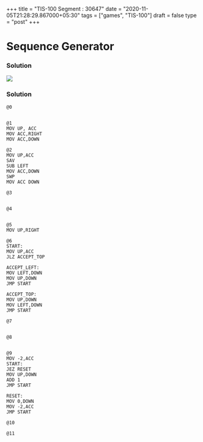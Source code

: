 +++
title = "TIS-100 Segment : 30647"
date = "2020-11-05T21:28:29.867000+05:30"
tags = ["games", "TIS-100"]
draft = false
type = "post"
+++

# Sequence Generator

### Solution

![](/images/games/tis-100/segment/30647/1.png)

### Solution

```
@0


@1
MOV UP, ACC
MOV ACC,RIGHT
MOV ACC,DOWN

@2
MOV UP,ACC
SAV
SUB LEFT
MOV ACC,DOWN
SWP
MOV ACC DOWN

@3


@4


@5
MOV UP,RIGHT

@6
START:
MOV UP,ACC
JLZ ACCEPT_TOP

ACCEPT_LEFT:
MOV LEFT,DOWN
MOV UP,DOWN
JMP START

ACCEPT_TOP:
MOV UP,DOWN
MOV LEFT,DOWN
JMP START

@7


@8


@9
MOV -2,ACC
START:
JEZ RESET
MOV UP,DOWN
ADD 1
JMP START

RESET:
MOV 0,DOWN
MOV -2,ACC
JMP START

@10

@11

```